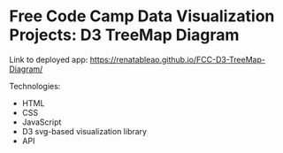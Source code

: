 # Free Code Camp Data Visualization Projects: D3 TreeMap Diagram


Link to deployed app: https://renatableao.github.io/FCC-D3-TreeMap-Diagram/


Technologies:

* HTML
* CSS
* JavaScript
* D3 svg-based visualization library
* API
